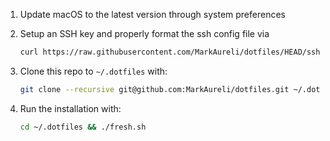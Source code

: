 1. Update macOS to the latest version through system preferences
2. Setup an SSH key and properly format the ssh config file via

   ```zsh
   curl https://raw.githubusercontent.com/MarkAureli/dotfiles/HEAD/ssh.sh | sh -s "<your-email-address>"
   ```

3. Clone this repo to `~/.dotfiles` with:

    ```zsh
    git clone --recursive git@github.com:MarkAureli/dotfiles.git ~/.dotfiles
    ```

4. Run the installation with:

    ```zsh
    cd ~/.dotfiles && ./fresh.sh
    ```
